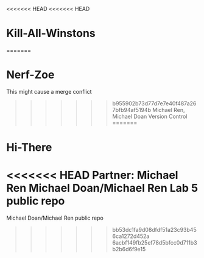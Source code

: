 <<<<<<< HEAD
<<<<<<< HEAD
# Kill-All-Winstons
=======
# Nerf-Zoe
This might cause a merge conflict
>>>>>>> b955902b73d77d7e7e40f487a267bfb94af5194b
Michael Ren, Michael Doan
Version Control
=======
# Hi-There
<<<<<<< HEAD
Partner: Michael Ren
Michael Doan/Michael Ren Lab 5 public repo
=======
Michael Doan/Michael Ren public repo
>>>>>>> bb53dc1fa9d08dfdf51a23c93b456ca1272d452a
>>>>>>> 6acbf149fb25ef78d5bfcc0d711b3b2b6d6f9e15
